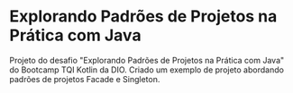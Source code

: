# Explorando Padrões de Projetos na Prática com Java

Projeto do desafio "Explorando Padrões de Projetos na Prática com Java" do Bootcamp TQI Kotlin da DIO.
Criado um exemplo de projeto abordando padrões de projetos Facade e Singleton.
